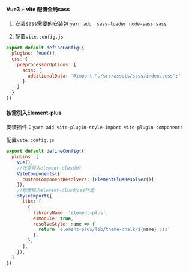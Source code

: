 #### Vue3 + vite 配置全局sass

1. 安装sass需要的安装包 `yarn add  sass-loader node-sass sass`

2. 配置`vite.config.js`

```javascript
export default defineConfig({
  plugins: [vue()],
  css: {
    preprocessorOptions: {
      scss: {
        additionalData: '@import "./src/assets/scss/index.scss";'
      }
    }
  }
})
```

#### 按需引入Element-plus

安装插件：`yarn add vite-plugin-style-import vite-plugin-components`

配置`vite.config.js`

```javascript
export default defineConfig({
  plugins: [
    vue(),
    //按需导入element-plus组件
    ViteComponents({
      customComponentResolvers: [ElementPlusResolver()],
    }),
    //按需导入element-plus的css样式
    styleImport({
      libs: [
        {
          libraryName: 'element-plus',
          esModule: true,
          resolveStyle: name => {
            return `element-plus/lib/theme-chalk/${name}.css`
          },
        },
      ],
    }),
  ]
})
```